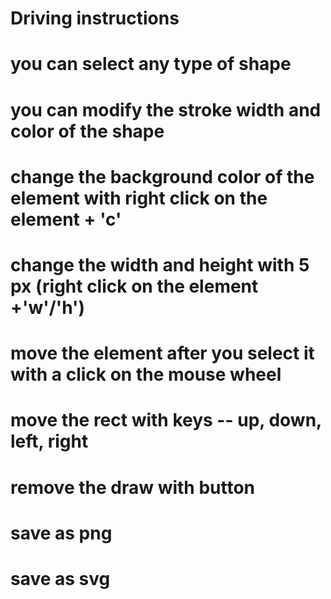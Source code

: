 
# Driving instructions

# you can select any type of shape 
# you can modify the stroke width and color of the shape
# change the background color of the element  with right click on the element + 'c'
# change the width and height with 5 px (right click on the element +'w'/'h')
# move the element after you select it with a click on the mouse wheel
# move the rect with keys -- up, down, left, right 
# remove the draw with button
# save as png 
# save as svg 


